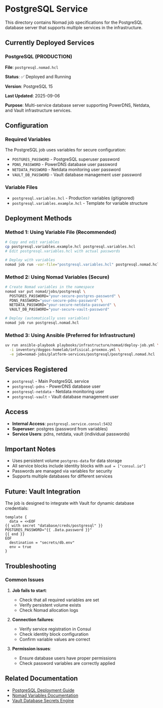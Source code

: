 # PostgreSQL Service

This directory contains Nomad job specifications for the PostgreSQL database server that supports multiple services in the infrastructure.

## Currently Deployed Services

### PostgreSQL (PRODUCTION)

**File**: `postgresql.nomad.hcl`

**Status**: ✅ Deployed and Running

**Version**: PostgreSQL 15

**Last Updated**: 2025-09-06

**Purpose**: Multi-service database server supporting PowerDNS, Netdata, and Vault infrastructure services.

## Configuration

### Required Variables

The PostgreSQL job uses variables for secure configuration:

- `POSTGRES_PASSWORD` - PostgreSQL superuser password
- `PDNS_PASSWORD` - PowerDNS database user password
- `NETDATA_PASSWORD` - Netdata monitoring user password
- `VAULT_DB_PASSWORD` - Vault database management user password

### Variable Files

- `postgresql.variables.hcl` - Production variables (gitignored)
- `postgresql.variables.example.hcl` - Template for variable structure

## Deployment Methods

### Method 1: Using Variable File (Recommended)

```bash
# Copy and edit variables
cp postgresql.variables.example.hcl postgresql.variables.hcl
# Edit postgresql.variables.hcl with actual passwords

# Deploy with variables
nomad job run -var-file="postgresql.variables.hcl" postgresql.nomad.hcl
```

### Method 2: Using Nomad Variables (Secure)

```bash
# Create Nomad variables in the namespace
nomad var put nomad/jobs/postgresql \
  POSTGRES_PASSWORD="your-secure-postgres-password" \
  PDNS_PASSWORD="your-secure-pdns-password" \
  NETDATA_PASSWORD="your-secure-netdata-password" \
  VAULT_DB_PASSWORD="your-secure-vault-password"

# Deploy (automatically uses variables)
nomad job run postgresql.nomad.hcl
```

### Method 3: Using Ansible (Preferred for Infrastructure)

```bash
uv run ansible-playbook playbooks/infrastructure/nomad/deploy-job.yml \
  -i inventory/doggos-homelab/infisical.proxmox.yml \
  -e job=nomad-jobs/platform-services/postgresql/postgresql.nomad.hcl
```

## Services Registered

- `postgresql` - Main PostgreSQL service
- `postgresql-pdns` - PowerDNS database user
- `postgresql-netdata` - Netdata monitoring user
- `postgresql-vault` - Vault database management user

## Access

- **Internal Access**: `postgresql.service.consul:5432`
- **Superuser**: postgres (password from variables)
- **Service Users**: pdns, netdata, vault (individual passwords)

## Important Notes

- Uses persistent volume `postgres-data` for data storage
- All service blocks include identity blocks with `aud = ["consul.io"]`
- Passwords are managed via variables for security
- Supports multiple databases for different services

## Future: Vault Integration

The job is designed to integrate with Vault for dynamic database credentials:

```hcl
template {
  data = <<EOF
{{ with secret "database/creds/postgresql" }}
POSTGRES_PASSWORD="{{ .Data.password }}"
{{ end }}
EOF
  destination = "secrets/db.env"
  env = true
}
```

## Troubleshooting

### Common Issues

1. **Job fails to start**:

   - Check that all required variables are set
   - Verify persistent volume exists
   - Check Nomad allocation logs

2. **Connection failures**:

   - Verify service registration in Consul
   - Check identity block configuration
   - Confirm variable values are correct

3. **Permission issues**:
   - Ensure database users have proper permissions
   - Check password variables are correctly applied

## Related Documentation

- [PostgreSQL Deployment Guide](POSTGRESQL-DEPLOYMENT.md)
- [Nomad Variables Documentation](https://developer.hashicorp.com/nomad/docs/concepts/variables)
- [Vault Database Secrets Engine](https://developer.hashicorp.com/vault/docs/secrets/databases/postgresql)
